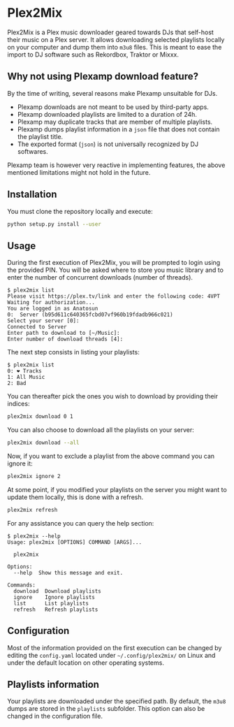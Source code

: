 # Plex2Mix

Plex2Mix is a Plex music downloader geared towards DJs that self-host their music on a Plex server. It allows downloading selected playlists locally on your computer and dump them into `m3u8` files. This is meant to ease the import to DJ software such as Rekordbox, Traktor or Mixxx.

## Why not using Plexamp download feature?

By the time of writing, several reasons make Plexamp unsuitable for DJs.

- Plexamp downloads are not meant to be used by third-party apps.
- Plexamp downloaded playlists are limited to a duration of 24h.
- Plexamp may duplicate tracks that are member of multiple playlists.
- Plexamp dumps playlist information in a `json` file that does not contain the playlist title.
- The exported format (`json`) is not universally recognized by DJ softwares.

Plexamp team is however very reactive in implementing features, the above mentioned limitations might not hold in the future.

## Installation

You must clone the repository locally and execute:

```bash
python setup.py install --user
```

## Usage

During the first execution of Plex2Mix, you will be prompted to login using the provided PIN. You will be asked where to store you music library and to enter the number of concurrent downloads (number of threads).

```console
$ plex2mix list
Please visit https://plex.tv/link and enter the following code: 4VPT
Waiting for authorization...
You are logged in as Anatosun
0:  Server (b95d611c640365fcbd07vf960b19fdadb966c021)
Select your server [0]:
Connected to Server
Enter path to download to [~/Music]:
Enter number of download threads [4]:
```

The next step consists in listing your playlists:

```console
$ plex2mix list
0: ❤️ Tracks
1: All Music
2: Bad
```

You can thereafter pick the ones you wish to download by providing their indices:

```bash
plex2mix download 0 1
```

You can also choose to download all the playlists on your server:

```bash
plex2mix download --all
```

Now, if you want to exclude a playlist from the above command you can ignore it:

```bash
plex2mix ignore 2
```

At some point, if you modified your playlists on the server you might want to update them locally, this is done with a refresh.

```bash
plex2mix refresh
```

For any assistance you can query the help section:

```console
$ plex2mix --help
Usage: plex2mix [OPTIONS] COMMAND [ARGS]...

  plex2mix

Options:
  --help  Show this message and exit.

Commands:
  download  Download playlists
  ignore    Ignore playlists
  list      List playlists
  refresh   Refresh playlists
```

## Configuration

Most of the information provided on the first execution can be changed by editing the `config.yaml` located under `~/.config/plex2mix/` on Linux and under the default location on other operating systems.

## Playlists information

Your playlists are downloaded under the specified path. By default, the `m3u8` dumps are stored in the `playlists` subfolder. This option can also be changed in the configuration file.
